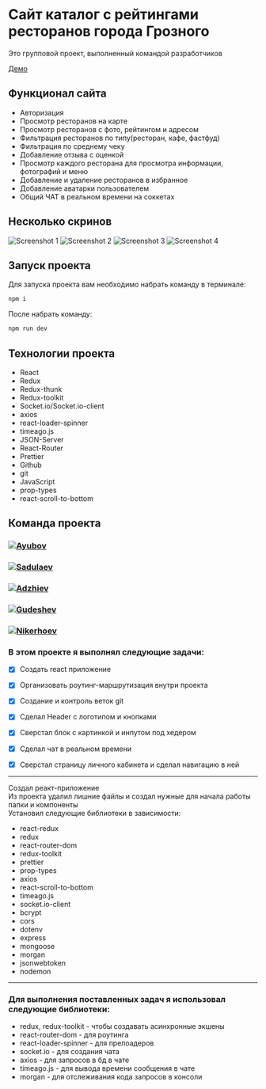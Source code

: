 # Сайт каталог с рейтингами ресторанов города Грозного

<p> Это групповой проект, выполненный командой разработчиков</p>
<a href="https://revizor-front.onrender.com/" target="_blank">Демо</a> 

## Функционал сайта

- Авторизация
- Просмотр ресторанов на карте
- Просмотр ресторанов с фото, рейтингом и адресом
- Фильтрация ресторанов по типу(ресторан, кафе, фастфуд)
- Фильтрация по среднему чеку
- Добавление отзыва с оценкой
- Просмотр каждого ресторана для просмотра информации, фотографий и меню
- Добавление и удаление ресторанов в избранное
- Добавление аватарки пользователем
- Общий ЧАТ в реальном времени на соккетах

## Несколько скринов 
![Screenshot 1](https://user-images.githubusercontent.com/105605980/195598552-fec6f6a1-92dd-4c9a-a590-761d8c20ab16.jpeg)
![Screenshot 2](https://user-images.githubusercontent.com/105605980/195598577-d38a773f-f129-4902-a91d-dd98a12a4df0.jpeg)
![Screenshot 3](https://user-images.githubusercontent.com/105605980/195598584-1c1d7e05-39f0-4cb8-b465-1642c1f589c1.jpeg)
![Screenshot 4](https://user-images.githubusercontent.com/105605980/195598590-0a304411-2c9b-412c-bd85-b6c5f8af5722.jpeg)


## Запуск проекта

Для запуска проекта вам необходимо набрать команду в терминале:

```javascript
npm i
```

После набрать команду:

```javascript
npm run dev
```


## Технологии проекта

<p>

- React
- Redux
- Redux-thunk
- Redux-toolkit
- Socket.io/Socket.io-client
- axios 
- react-loader-spinner
- timeago.js
- JSON-Server
- React-Router
- Prettier
- Github
- git 
- JavaScript
- prop-types
- react-scroll-to-bottom
</p>

## Команда проекта

<h3>
  <a href="https://github.com/Benoyevski">
    <img alt="Ayubov" src="https://img.shields.io/badge/-Ismail_Ayubov-black?style=for-the-badge&logo=github&logoColor=white" />
  </a>
</h3>

<h3>
  <a href="https://github.com/DjibrilSS">
    <img alt="Sadulaev" src="https://img.shields.io/badge/-Djabrail_Sadulaev-black?style=for-the-badge&logo=github&logoColor=white" />
  </a>
</h3>

<h3>
  <a href="https://github.com/Ayubax">
    <img alt="Adzhiev" src="https://img.shields.io/badge/-Ayub_Adzhiev-black?style=for-the-badge&logo=github&logoColor=white" />
  </a>
</h3>

<h3>
  <a href="https://github.com/GooA-NA">
    <img alt="Gudeshev" src="https://img.shields.io/badge/-Abdul_Nasir_Gudeshev-black?style=for-the-badge&logo=github&logoColor=white" />
  </a>
</h3>

<h3>
  <a href="https://github.com/bon-cy">
    <img alt="Nikerhoev" src="https://img.shields.io/badge/-Islam_Nikerhoev-black?style=for-the-badge&logo=github&logoColor=white" />
  </a>
</h3>



### В этом проекте я выполнял следующие задачи:

- [x] Создать react приложение
- [x] Организовать роутинг-маршрутизация внутри проекта
- [x] Создание и контроль веток git
- [x] Сделал Header с логотипом и кнопками
- [x] Сверстал блок с картинкой и инпутом под хедером
- [x] Сделал чат в реальном времени
- [x] Сверстал страницу личного кабинета и сделал навигацию в ней


---

Создал реакт-приложение</br>
Из проекта удалил лишние файлы и создал нужные для начала работы папки и компоненты <br>
Установил следующие библиотеки в зависимости:

- react-redux
- redux
- react-router-dom
- redux-toolkit
- prettier
- prop-types
- axios
- react-scroll-to-bottom
- timeago.js
- socket.io-client
- bcrypt
- cors
- dotenv
- express
- mongoose
- morgan
- jsonwebtoken
- nodemon

---

### Для выполнения поставленных задач я использовал следующие библиотеки:

- redux, redux-toolkit - чтобы создавать асинхронные экшены
- react-router-dom - для роутинга
- react-loader-spinner - для прелоадеров
- socket.io - для создания чата
- axios - для запросов в бд в чате
- timeago.js - для вывода времени сообщения в чате
- morgan - для отслеживания кода запросов в консоли

